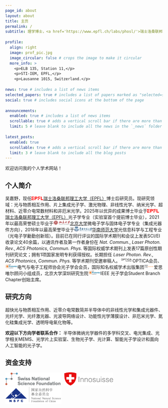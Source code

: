 ```yaml
---
page_id: about
layout: about
title: 主页
permalink: /
subtitle: 理学博士，<a href='https://www.epfl.ch/labs/phosl/'>瑞士洛桑联邦理工大学（EPFL）光子学系统实验室（PHOSL）</a> 博士后研究员

profile:
  align: right
  image: prof_pic.jpg
  image_circular: false # crops the image to make it circular
  more_info: >
    <p>ELB 135, Station 11,</p>
    <p>STI-IEM, EPFL,</p>
    <p>Lausanne 1015, Switzerland.</p>

news: true # includes a list of news items
selected_papers: true # includes a list of papers marked as "selected={true}"
social: true # includes social icons at the bottom of the page

announcements:
  enabled: true # includes a list of news items
  scrollable: true # adds a vertical scroll bar if there are more than 3 news items
  limit: 5 # leave blank to include all the news in the `_news` folder

latest_posts:
  enabled: true
  scrollable: true # adds a vertical scroll bar if there are more than 3 new posts items
  limit: 3 # leave blank to include all the blog posts
---
```


欢迎访问我的个人学术网站！

## 个人简介

吴嘉野，现任<img src="/assets/img/university_logos/EPFL.png" style="height: 0.8em; ">[瑞士洛桑联邦理工大学（EPFL）](https://www.epfl.ch/)博士后研究员。现研究领域：光与物质相互作用、片上集成光子学、激光物理、非线性光学、纳米光学、超材料、近零介电常数材料和非厄米光学。2025年以优异的成果博士毕业于<img src="/assets/img/university_logos/EPFL.png" style="height: 0.8em; ">[瑞士洛桑联邦理工大学（EPFL）](https://www.epfl.ch/)光子学专业（实验室首个提前博士毕业），2021年以最高荣誉硕士毕业于<img src="/assets/img/university_logos/PKU.png" style="height: 1.1em; ">[北京大学](https://www.pku.edu.cn/)微电子学与固体电子学专业（集成光器件方向），2018年以最高荣誉毕业于<img src="/assets/img/university_logos/SCNU.png" style="height: 1.1em; ">[华南师范大学](https://www.scnu.edu.cn/)光信息科学与工程专业（光电子学勷勤创新班）。目前已在同行评议的国际学术期刊和会议上发表SCI/EI收录论文40余篇，以通讯作者及第一作者身份在 _Nat. Commun._, _Laser Photon. Rev._, _ACS Photonics_, _Commun. Phys._ 等国际权威学术期刊上发表17篇原创性期刊研究论文；拥有1项国家发明专利获得授权。长期担任 _Laser Photon. Rev._, _ACS Photonics_, _Commun. Phys._ 等学术期刊受邀审稿人。<img src="/assets/img/post_covers/OPTICA.png" style="height: 1.1em; ">OPTICA会员、<img src="/assets/img/post_covers/IPS.jpeg" style="height: 1.1em; ">电气与电子工程师协会光子学会会员，国际知名权威学术出版集团<img src="/assets/img/post_covers/Elsevier.png" style="height: 1.1em; ">爱思唯尔顾问小组成员，北京大学深圳研究生院<img src="/assets/img/post_covers/IPS.jpeg" style="height: 1.1em; ">IEEE 光子学会Student Branch Chapter创始主席。

## 研究方向

超快光与物质相互作用、近零介电常数简并半导体中的非线性光学和集成光器件、光纤光学、光纤激光器、光波导网络设计、功能性光学薄膜设计、非厄米光学、氮化硅集成光学、透明导电氧化物等。

**欢迎以下方向学者联系合作：** 半导体微纳光学器件的多学科交叉、电光集成、光学相关MEMS、光学片上实验室、生物光子学、光计算、智能光子学设计和面向人工智能的光子学。

## 资金支持

[<img src="/assets/img/fundings/SNSF.png" style="height: 3em; ">](https://data.snf.ch/grants/grant/188605) &nbsp; [<img src="/assets/img/fundings/Innosuisse.png" style="height: 3em; ">](https://www.innosuisse.admin.ch/en) &nbsp; [<img src="/assets/img/fundings/NSFC-ENCN.png" style="height: 4em; ">](https://www.nsfc.gov.cn/)
